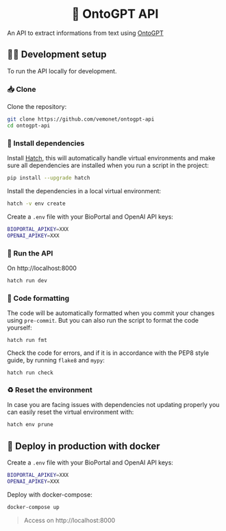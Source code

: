 <div align="center">

# 📖 OntoGPT API

</div>

An API to extract informations from text using [OntoGPT](https://github.com/monarch-initiative/ontogpt)

## 🧑‍💻 Development setup

To run the API locally for development.


### 📥️ Clone

Clone the repository:

```bash
git clone https://github.com/vemonet/ontogpt-api
cd ontogpt-api
```
### 🐣 Install dependencies

Install [Hatch](https://hatch.pypa.io), this will automatically handle virtual environments and make sure all dependencies are installed when you run a script in the project:

```bash
pip install --upgrade hatch
```

Install the dependencies in a local virtual environment:

```bash
hatch -v env create
```

Create a `.env` file with your BioPortal and OpenAI API keys:

```bash
BIOPORTAL_APIKEY=XXX
OPENAI_APIKEY=XXX
```

###  🚀 Run the API

On http://localhost:8000

```bash
hatch run dev
```

### 🧹 Code formatting

The code will be automatically formatted when you commit your changes using `pre-commit`. But you can also run the script to format the code yourself:

```
hatch run fmt
```

Check the code for errors, and if it is in accordance with the PEP8 style guide, by running `flake8` and `mypy`:

```
hatch run check
```

### ♻️ Reset the environment

In case you are facing issues with dependencies not updating properly you can easily reset the virtual environment with:

```bash
hatch env prune
```

## 🐳 Deploy in production with docker

Create a `.env` file with your BioPortal and OpenAI API keys:

```bash
BIOPORTAL_APIKEY=XXX
OPENAI_APIKEY=XXX
```

Deploy with docker-compose:

```bash
docker-compose up
```

> Access on http://localhost:8000
